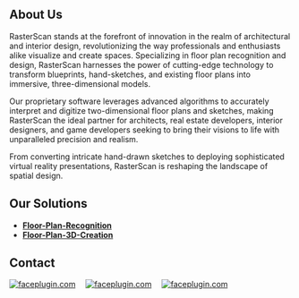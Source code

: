 ## About Us

RasterScan stands at the forefront of innovation in the realm of architectural and interior design, revolutionizing the way professionals and enthusiasts alike visualize and create spaces. Specializing in floor plan recognition and design, RasterScan harnesses the power of cutting-edge technology to transform blueprints, hand-sketches, and existing floor plans into immersive, three-dimensional models.

Our proprietary software leverages advanced algorithms to accurately interpret and digitize two-dimensional floor plans and sketches, making RasterScan the ideal partner for architects, real estate developers, interior designers, and game developers seeking to bring their visions to life with unparalleled precision and realism.

From converting intricate hand-drawn sketches to deploying sophisticated virtual reality presentations, RasterScan is reshaping the landscape of spatial design.

## Our Solutions

* **[Floor-Plan-Recognition](https://github.com/RasterScan/Floor-Plan-Recognition)**
* **[Floor-Plan-3D-Creation](https://github.com/RasterScan/Floor-Plan-3D-Creation)**

## Contact

<a target="_blank" href="mailto:info@faceplugin.com"><img src="https://img.shields.io/badge/email-info@faceplugin.com-blue.svg?logo=gmail " alt="faceplugin.com"></a>&emsp;
<a target="_blank" href="https://t.me/faceplugin"><img src="https://img.shields.io/badge/telegram-@faceplugin-blue.svg?logo=telegram " alt="faceplugin.com"></a>&emsp;
<a target="_blank" href="https://wa.me/+14422295661"><img src="https://img.shields.io/badge/whatsapp-faceplugin-blue.svg?logo=whatsapp " alt="faceplugin.com">

